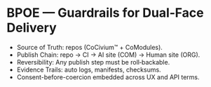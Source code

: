 # BPOE — Guardrails for Dual‑Face Delivery
- Source of Truth: repos (CoCivium™ + CoModules).
- Publish Chain: repo → CI → AI site (COM) → Human site (ORG).
- Reversibility: Any publish step must be roll‑backable.
- Evidence Trails: auto logs, manifests, checksums.
- Consent-before-coercion embedded across UX and API terms.

